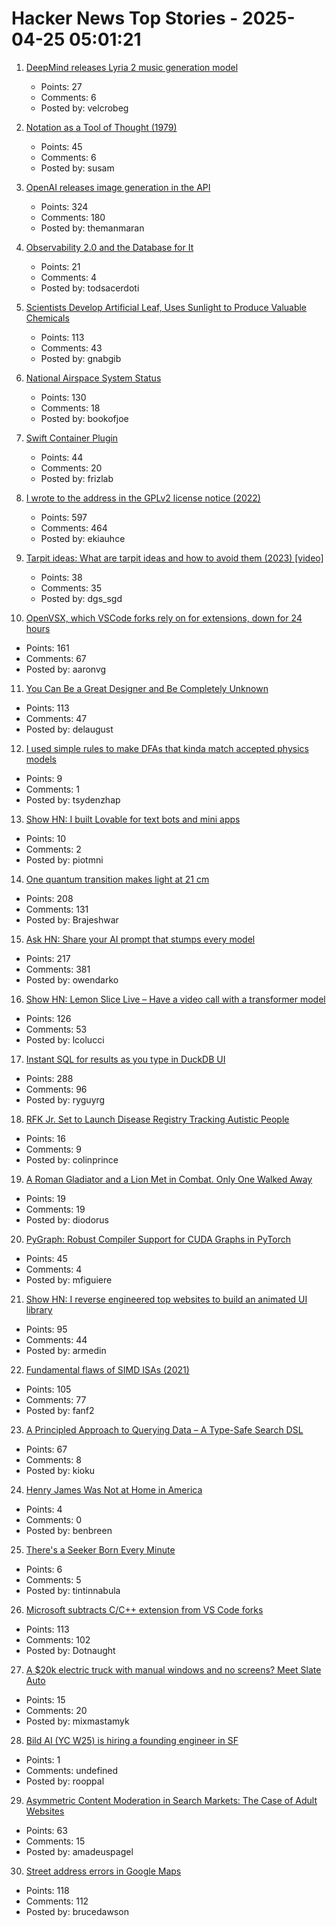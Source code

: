 # Hacker News Top Stories - 2025-04-25 05:01:21

1. [DeepMind releases Lyria 2 music generation model](https://deepmind.google/discover/blog/music-ai-sandbox-now-with-new-features-and-broader-access/)
   - Points: 27
   - Comments: 6
   - Posted by: velcrobeg

2. [Notation as a Tool of Thought (1979)](https://www.jsoftware.com/papers/tot.htm)
   - Points: 45
   - Comments: 6
   - Posted by: susam

3. [OpenAI releases image generation in the API](https://openai.com/index/image-generation-api/)
   - Points: 324
   - Comments: 180
   - Posted by: themanmaran

4. [Observability 2.0 and the Database for It](https://greptime.com/blogs/2025-04-25-greptimedb-observability2-new-database)
   - Points: 21
   - Comments: 4
   - Posted by: todsacerdoti

5. [Scientists Develop Artificial Leaf, Uses Sunlight to Produce Valuable Chemicals](https://newscenter.lbl.gov/2025/04/24/scientists-develop-artificial-leaf-that-uses-sunlight-to-produce-valuable-chemicals/)
   - Points: 113
   - Comments: 43
   - Posted by: gnabgib

6. [National Airspace System Status](https://nasstatus.faa.gov/)
   - Points: 130
   - Comments: 18
   - Posted by: bookofjoe

7. [Swift Container Plugin](https://github.com/apple/swift-container-plugin)
   - Points: 44
   - Comments: 20
   - Posted by: frizlab

8. [I wrote to the address in the GPLv2 license notice (2022)](https://code.mendhak.com/gpl-v2-address-letter/)
   - Points: 597
   - Comments: 464
   - Posted by: ekiauhce

9. [Tarpit ideas: What are tarpit ideas and how to avoid them (2023) [video]](https://www.ycombinator.com/library/Ij-tarpit-ideas-what-are-tarpit-ideas-how-to-avoid-them)
   - Points: 38
   - Comments: 35
   - Posted by: dgs_sgd

10. [OpenVSX, which VSCode forks rely on for extensions, down for 24 hours](https://status.open-vsx.org/)
   - Points: 161
   - Comments: 67
   - Posted by: aaronvg

11. [You Can Be a Great Designer and Be Completely Unknown](https://www.chrbutler.com/you-can-be-a-great-designer-and-be-completely-unknown)
   - Points: 113
   - Comments: 47
   - Posted by: delaugust

12. [I used simple rules to make DFAs that kinda match accepted physics models](https://keweizhou1996-df477.web.app/dfa.html)
   - Points: 9
   - Comments: 1
   - Posted by: tsydenzhap

13. [Show HN: I built Lovable for text bots and mini apps](https://plutonic.dev)
   - Points: 10
   - Comments: 2
   - Posted by: piotmni

14. [One quantum transition makes light at 21 cm](https://bigthink.com/starts-with-a-bang/21cm-magic-length/)
   - Points: 208
   - Comments: 131
   - Posted by: Brajeshwar

15. [Ask HN: Share your AI prompt that stumps every model](undefined)
   - Points: 217
   - Comments: 381
   - Posted by: owendarko

16. [Show HN: Lemon Slice Live – Have a video call with a transformer model](undefined)
   - Points: 126
   - Comments: 53
   - Posted by: lcolucci

17. [Instant SQL for results as you type in DuckDB UI](https://motherduck.com/blog/introducing-instant-sql/)
   - Points: 288
   - Comments: 96
   - Posted by: ryguyrg

18. [RFK Jr. Set to Launch Disease Registry Tracking Autistic People](https://newrepublic.com/post/194245/rfk-jr-disease-registry-track-autistic-people)
   - Points: 16
   - Comments: 9
   - Posted by: colinprince

19. [A Roman Gladiator and a Lion Met in Combat. Only One Walked Away](https://www.nytimes.com/2025/04/23/science/lion-gladiator-romans-bones.html)
   - Points: 19
   - Comments: 19
   - Posted by: diodorus

20. [PyGraph: Robust Compiler Support for CUDA Graphs in PyTorch](https://arxiv.org/abs/2503.19779)
   - Points: 45
   - Comments: 4
   - Posted by: mfiguiere

21. [Show HN: I reverse engineered top websites to build an animated UI library](https://reverseui.com)
   - Points: 95
   - Comments: 44
   - Posted by: armedin

22. [Fundamental flaws of SIMD ISAs (2021)](https://www.bitsnbites.eu/three-fundamental-flaws-of-simd/)
   - Points: 105
   - Comments: 77
   - Posted by: fanf2

23. [A Principled Approach to Querying Data – A Type-Safe Search DSL](https://www.claudiu-ivan.com/writing/search-dsl)
   - Points: 67
   - Comments: 8
   - Posted by: kioku

24. [Henry James Was Not at Home in America](https://newrepublic.com/article/193998/henry-james-not-home-america)
   - Points: 4
   - Comments: 0
   - Posted by: benbreen

25. [There's a Seeker Born Every Minute](https://lareviewofbooks.org/article/theres-a-seeker-born-every-minute/)
   - Points: 6
   - Comments: 5
   - Posted by: tintinnabula

26. [Microsoft subtracts C/C++ extension from VS Code forks](https://www.theregister.com/2025/04/24/microsoft_vs_code_subtracts_cc_extension/)
   - Points: 113
   - Comments: 102
   - Posted by: Dotnaught

27. [A $20k electric truck with manual windows and no screens? Meet Slate Auto](https://arstechnica.com/cars/2025/04/amazon-backed-startup-wants-to-sell-a-bare-bones-ev-truck-for-20000/)
   - Points: 15
   - Comments: 20
   - Posted by: mixmastamyk

28. [Bild AI (YC W25) is hiring a founding engineer in SF](https://www.ycombinator.com/companies/bild-ai/jobs/m2ilR5L-founding-engineer)
   - Points: 1
   - Comments: undefined
   - Posted by: rooppal

29. [Asymmetric Content Moderation in Search Markets: The Case of Adult Websites](https://papers.ssrn.com/sol3/papers.cfm?abstract_id=5106235)
   - Points: 63
   - Comments: 15
   - Posted by: amadeuspagel

30. [Street address errors in Google Maps](https://randomascii.wordpress.com/2025/04/24/google-maps-doesnt-know-how-street-addresses-work/)
   - Points: 118
   - Comments: 112
   - Posted by: brucedawson

